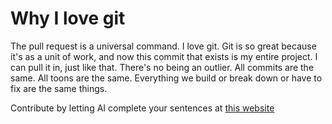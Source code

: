 # Why I love git

The pull request is a universal command. I love git. 
Git is so great because it's as a unit of work, and now this commit that exists is my entire project. 
I can pull it in, just like that. There's no being an outlier. 
All commits are the same. All toons are the same. Everything we build or break down or have to fix are the same things.

Contribute by letting AI complete your sentences at [this website](https://talktotransformer.com/)
